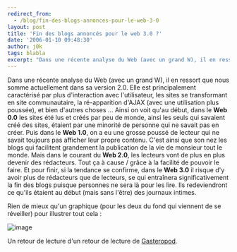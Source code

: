 ```yaml
---
redirect_from:
  - /blog/fin-des-blogs-annonces-pour-le-web-3-0
layout: post
title: 'Fin des blogs annoncés pour le web 3.0 ?'
date: '2006-01-10 09:48:30'
author: j0k
tags: blabla
excerpt: "Dans une récente analyse du Web (avec un grand W), il en ressort que nous somme actuellement dans sa version 2.0. Elle est principalement caractérisé par plus d'interaction avec l'utilisateur, les sites se transformant en site communautaire, la ré-apparition d'AJAX (avec une utilisation plus poussée), et bien d'autres choses ...     \nAinsi on voit qu'au début,      …"
---
```


Dans une récente analyse du Web (avec un grand W), il en ressort que nous somme actuellement dans sa version 2.0. Elle est principalement caractérisé par plus d'interaction avec l'utilisateur, les sites se transformant en site communautaire, la ré-apparition d'AJAX (avec une utilisation plus poussée), et bien d'autres choses ...
Ainsi on voit qu'au début, dans le **Web 0.0** les sites été lus et créés par peu de monde, ainsi les seuls qui savaient créé des sites, étaient par une minorité de personne qui ne savait pas en créer.   Puis dans le **Web 1.0**, on a eu une grosse poussé de lecteur qui ne savait toujours pas afficher leur propre contenu. C'est ainsi que son nez les blogs qui facilitent grandement la publication de la vie de monsieur tout le monde.   Mais dans le courant du **Web 2.0**, les lecteurs vont de plus en plus devenir des rédacteurs. Tout ça à cause / grâce à la facilité de pouvoir le faire.   Et pour finir, si la tendance se confirme, dans le **Web 3.0** il risque d'y avoir plus de rédacteurs que de lecteurs, se qui entraînera significativement la fin des blogs puisque personnes ne sera là pour les lire. Ils redeviendront ce qu'ils étaient au début (mais sans l'être) des journaux intimes.

Rien de mieux qu'un graphique (pour les deux du fond qui viennent de se réveiller) pour illustrer tout cela :

 ![image](http://www.gasteroprod.com/IMG/jpg/web2_graphe.jpg)

Un retour de lecture d'un retour de lecture de [Gasteropod](http://www.gasteroprod.com/le-web-3.0-verra-t-il-la-fin-des-blogs.html).
